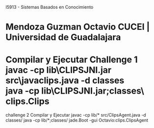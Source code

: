 I5913 - Sistemas Basados en Conocimiento

Mendoza Guzman Octavio
CUCEI | Universidad de Guadalajara
==================================================================
Compilar y Ejecutar
Challenge 1
javac -cp lib\CLIPSJNI.jar src\javaclips.java -d classes\
java -cp lib\CLIPSJNI.jar;classes\ clips.Clips
==================================================================
challenge 2
Compilar y Ejecutar
javac -cp lib/* src/ClipsAgent.java -d classes/
java -cp lib/*;classes/ jade.Boot -gui Octavio:clips.ClipsAgent

